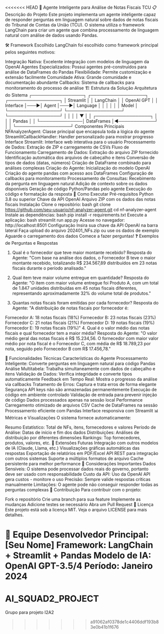 <<<<<<< HEAD
🧠 Agente Inteligente para Análise de Notas Fiscais TCU
📋 Descrição do Projeto
Este projeto implementa um agente inteligente capaz de responder perguntas em linguagem natural sobre dados de notas fiscais do Tribunal de Contas da União (TCU). O sistema utiliza o framework LangChain para criar um agente que combina processamento de linguagem natural com análise de dados usando Pandas.

🛠️ Framework Escolhido
LangChain foi escolhido como framework principal pelos seguintes motivos:

Integração Nativa: Excelente integração com modelos de linguagem da OpenAI
Agentes Especializados: Possui agentes pré-construídos para análise de DataFrames do Pandas
Flexibilidade: Permite customização e extensão facilmente
Comunidade Ativa: Grande comunidade e documentação abundante
Callbacks: Sistema de callbacks para monitoramento do processo de análise
🏗️ Estrutura da Solução
Arquitetura do Sistema
┌─────────────────┐    ┌──────────────────┐    ┌─────────────────┐
│   Streamlit     │    │   LangChain      │    │   OpenAI GPT    │
│   Interface     │───▶│   Agent          │───▶│   Language      │
│                 │    │                  │    │   Model         │
└─────────────────┘    └──────────────────┘    └─────────────────┘
         │                        │                       │
         │                        ▼                       │
         │              ┌──────────────────┐             │
         │              │   Pandas         │             │
         └──────────────│   DataFrames     │◀────────────┘
                        │                  │
                        └──────────────────┘
Componentes Principais
NFAnalyzerAgent: Classe principal que encapsula toda a lógica do agente
StreamlitCallbackHandler: Handler personalizado para mostrar progresso
Interface Streamlit: Interface web interativa para o usuário
Processamento de Dados: Extração de ZIP e carregamento de CSVs
Fluxo de Funcionamento
Carregamento de Dados:
Extração do arquivo ZIP fornecido
Identificação automática dos arquivos de cabeçalho e itens
Conversão de tipos de dados (datas, números)
Criação de DataFrame combinado para análises complexas
Criação do Agente:
Inicialização do modelo OpenAI
Criação do agente pandas com acesso aos DataFrames
Configuração de callbacks para monitoramento
Processamento de Consultas:
Recebimento da pergunta em linguagem natural
Adição de contexto sobre os dados disponíveis
Geração de código Python/Pandas pelo agente
Execução do código e formatação da resposta
🚀 Como Executar
Pré-requisitos
Python 3.8 ou superior
Chave da API OpenAI
Arquivo ZIP com os dados das notas fiscais
Instalação
Clone o repositório:
bash
git clone https://github.com/seu-usuario/nf-analyzer-agent.git
cd nf-analyzer-agent
Instale as dependências:
bash
pip install -r requirements.txt
Execute a aplicação:
bash
streamlit run app.py
Acesse no navegador: http://localhost:8501
Configuração
Insira sua chave da API OpenAI na barra lateral
Faça upload do arquivo 202401_NFs.zip ou use os dados de exemplo
Aguarde o carregamento dos dados
Comece a fazer perguntas!
❓ Exemplos de Perguntas e Respostas
1. Qual é o fornecedor que teve maior montante recebido?
Resposta do Agente: "Com base na análise dos dados, o Fornecedor B teve o maior montante recebido, totalizando R$ 234.567,89 distribuídos em 23 notas fiscais durante o período analisado."

2. Qual item teve maior volume entregue em quantidade?
Resposta do Agente: "O item com maior volume entregue foi Produto A, com um total de 1.847 unidades distribuídas em 45 notas fiscais diferentes, representando aproximadamente 32% do volume total de produtos."

3. Quantas notas fiscais foram emitidas por cada fornecedor?
Resposta do Agente: "A distribuição de notas fiscais por fornecedor é:

Fornecedor A: 18 notas fiscais (18%)
Fornecedor B: 23 notas fiscais (23%)
Fornecedor C: 21 notas fiscais (21%)
Fornecedor D: 19 notas fiscais (19%)
Fornecedor E: 19 notas fiscais (19%)"
4. Qual é o valor médio das notas fiscais e qual fornecedor tem a maior média?
Resposta do Agente: "O valor médio geral das notas fiscais é R$ 15.234,56. O fornecedor com maior valor médio por nota fiscal é o Fornecedor C, com média de R$ 18.789,23 por nota, seguido pelo Fornecedor B com R$ 17.456,78."

🔧 Funcionalidades Técnicas
Características do Agente
Processamento Inteligente: Converte perguntas em linguagem natural para código Pandas
Análise Multitabela: Trabalha simultaneamente com dados de cabeçalho e itens
Validação de Dados: Verifica integridade e converte tipos automaticamente
Feedback em Tempo Real: Mostra o progresso da análise via callbacks
Tratamento de Erros: Captura e trata erros de forma elegante
Segurança
API keys não são armazenadas permanentemente
Execução de código em ambiente controlado
Validação de entrada para prevenir injeção de código
Dados processados apenas na sessão local
Performance
Carregamento otimizado de arquivos CSV
Cache de DataFrames na sessão
Processamento eficiente com Pandas
Interface responsiva com Streamlit
📊 Métricas e Visualizações
O sistema fornece automaticamente:

Resumo Estatístico: Total de NFs, itens, fornecedores e valores
Período de Análise: Datas de início e fim dos dados
Distribuições: Análises de distribuição por diferentes dimensões
Rankings: Top fornecedores, produtos, valores, etc.
🔄 Extensões Futuras
Integração com outros modelos de IA (Claude, Llama, etc.)
Visualizações gráficas automáticas das respostas
Exportação de relatórios em PDF/Excel
API REST para integração com outros sistemas
Suporte a múltiplos formatos de arquivo
Cache persistente para melhor performance
📝 Considerações Importantes
Dados Sensíveis: O sistema pode processar dados reais do governo, portanto deve ser usado com responsabilidade
Custo da API: Uso da OpenAI API gera custos - monitore o uso
Precisão: Sempre valide respostas críticas manualmente
Limitações: O agente pode não conseguir responder todas as perguntas complexas
🤝 Contribuição
Para contribuir com o projeto:

Fork o repositório
Crie uma branch para sua feature
Implemente as mudanças
Adicione testes se necessário
Abra um Pull Request
📄 Licença
Este projeto está sob a licença MIT. Veja o arquivo LICENSE para mais detalhes.

👥 Equipe
Desenvolvedor Principal: [Seu Nome]
Framework: LangChain + Streamlit + Pandas
Modelo de IA: OpenAI GPT-3.5/4
Período: Janeiro 2024
=======
# AI_SQUAD2_PROJECT
Grupo para projeto I2A2
>>>>>>> a91062af0378de1c4406ddf193b83e0b41b1f676
